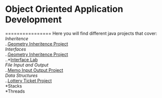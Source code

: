 # Object Oriented Application Development
================
Here you will find different java projects that cover:
<br>*Inheritence
<br>..*[Geometry Inheritence Project](https://github.com/selnat77/ooappdevelopment/geometryinheritence)
<br>*Interfaces
<br>..*[Geometry Inheritence Project](https://github.com/selnat77/ooappdevelopment/geometryinheritence)
<br>..*[Interface Lab](https://github.com/selnat77/ooappdevelopment/Interfacelab)
<br>*File Input and Output
<br>..*[Memo Input Output Project](https://github.com/selnat77/ooappdevelopment/memoio)
<br>*Data Structures
<br>..*[Lottery Ticket Project](https://github.com/selnat77/ooappdevelopment/megamillionsarraylist)
<br>*Stacks
<br>*Threads
